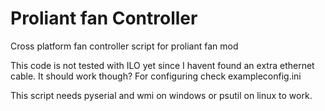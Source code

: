 # Proliant fan Controller

Cross platform fan controller script for proliant fan mod

This code is not tested with ILO yet since I havent found an extra ethernet cable. It should work though?
For configuring check exampleconfig.ini

This script needs pyserial and wmi on windows or psutil on linux to work.